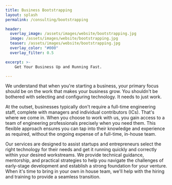 ```yaml
---
title: Business Bootstrapping
layout: splash
permalink: /consulting/bootstrapping

header:
  overlay_image: /assets/images/website/bootstrapping.jpg
  image: /assets/images/website/bootstrapping.jpg
  teaser: /assets/images/website/bootstrapping.jpg
  overlay_color: "#000"
  overlay_filter: 0.5

excerpt: >-
    Get Your Business Up and Running Fast.

---
```


We understand that when you're starting a business, your primary focus should be on the work that makes your business grow. You shouldn't be bothered with selecting and configuring technology. It needs to just work.

At the outset, businesses typically don't require a full-time engineering staff, complete with managers and individual contributors (ICs). That's where we come in. When you choose to work with us, you gain access to a team of engineering professionals precisely when you need them. This flexible approach ensures you can tap into their knowledge and experience as required, without the ongoing expense of a full-time, in-house team. 

Our services are designed to assist startups and entrepreneurs select the right technology for their needs and get it running quickly and correctly within your desired workstreams. We provide technical guidance, mentorship, and practical strategies to help you navigate the challenges of early-stage development and establish a strong foundation for your venture. When it's time to bring in your own in house team, we'll help with the hiring and training to provide a seamless transition. 